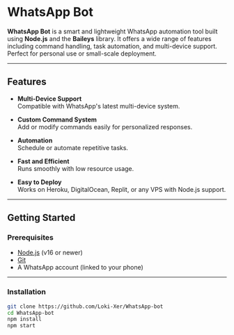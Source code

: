 # WhatsApp Bot

**WhatsApp Bot** is a smart and lightweight WhatsApp automation tool built using **Node.js** and the **Baileys** library. It offers a wide range of features including command handling, task automation, and multi-device support. Perfect for personal use or small-scale deployment.

---

## Features

- **Multi-Device Support**  
  Compatible with WhatsApp's latest multi-device system.

- **Custom Command System**  
  Add or modify commands easily for personalized responses.

- **Automation**  
  Schedule or automate repetitive tasks.

- **Fast and Efficient**  
  Runs smoothly with low resource usage.

- **Easy to Deploy**  
  Works on Heroku, DigitalOcean, Replit, or any VPS with Node.js support.

---

## Getting Started

### Prerequisites

- [Node.js](https://nodejs.org/) (v16 or newer)
- [Git](https://git-scm.com/)
- A WhatsApp account (linked to your phone)

---

### Installation

```bash
git clone https://github.com/Loki-Xer/WhatsApp-bot
cd WhatsApp-bot
npm install
npm start
